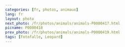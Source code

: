```yaml
---
categories: [fr, photos, animaux]
lang: fr
layout: photo
next_photo: /fr/photos/animals/animals-P0000417.html
picname: P0000418
prev_photo: /fr/photos/animals/animals-P0000419.html
tags: [Fotofalle, Leopard]
---
```

